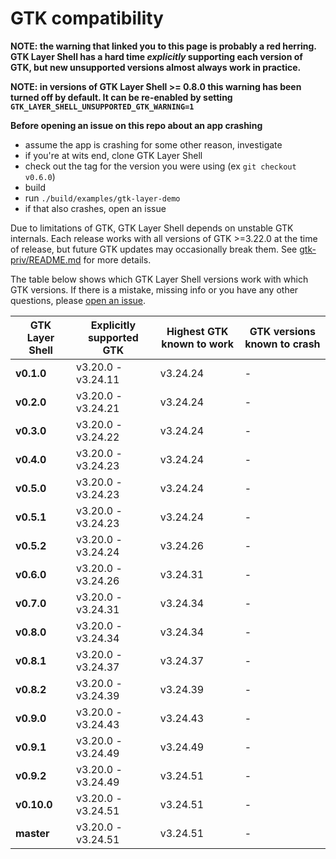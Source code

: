 # GTK compatibility
__NOTE: the warning that linked you to this page is probably a red herring. GTK Layer Shell has a hard time *explicitly* supporting each version of GTK, but new unsupported versions almost always work in practice.__

__NOTE: in versions of GTK Layer Shell >= 0.8.0 this warning has been turned off by default. It can be re-enabled by setting `GTK_LAYER_SHELL_UNSUPPORTED_GTK_WARNING=1`__

__Before opening an issue on this repo about an app crashing__
- assume the app is crashing for some other reason, investigate
- if you're at wits end, clone GTK Layer Shell
- check out the tag for the version you were using (ex `git checkout v0.6.0`)
- build
- run `./build/examples/gtk-layer-demo`
- if that also crashes, open an issue

Due to limitations of GTK, GTK Layer Shell depends on unstable GTK internals. Each release works with all versions of GTK >=3.22.0 at the time of release, but future GTK updates may occasionally break them. See [gtk-priv/README.md](gtk-priv/README.md) for more details.

The table below shows which GTK Layer Shell versions work with which GTK versions. If there is a mistake, missing info or you have any other questions, please [open an issue](https://github.com/wmww/gtk-layer-shell/issues).

| GTK Layer Shell | Explicitly supported GTK | Highest GTK known to work | GTK versions known to crash |
|---|---|---|---|
| __v0.1.0__ | v3.20.0 - v3.24.11 | v3.24.24 | - |
| __v0.2.0__ | v3.20.0 - v3.24.21 | v3.24.24 | - |
| __v0.3.0__ | v3.20.0 - v3.24.22 | v3.24.24 | - |
| __v0.4.0__ | v3.20.0 - v3.24.23 | v3.24.24 | - |
| __v0.5.0__ | v3.20.0 - v3.24.23 | v3.24.24 | - |
| __v0.5.1__ | v3.20.0 - v3.24.23 | v3.24.24 | - |
| __v0.5.2__ | v3.20.0 - v3.24.24 | v3.24.26 | - |
| __v0.6.0__ | v3.20.0 - v3.24.26 | v3.24.31 | - |
| __v0.7.0__ | v3.20.0 - v3.24.31 | v3.24.34 | - |
| __v0.8.0__ | v3.20.0 - v3.24.34 | v3.24.34 | - |
| __v0.8.1__ | v3.20.0 - v3.24.37 | v3.24.37 | - |
| __v0.8.2__ | v3.20.0 - v3.24.39 | v3.24.39 | - |
| __v0.9.0__ | v3.20.0 - v3.24.43 | v3.24.43 | - |
| __v0.9.1__ | v3.20.0 - v3.24.49 | v3.24.49 | - |
| __v0.9.2__ | v3.20.0 - v3.24.49 | v3.24.51 | - |
| __v0.10.0__| v3.20.0 - v3.24.51 | v3.24.51 | - |
| __master__ | v3.20.0 - v3.24.51 | v3.24.51 | - |
